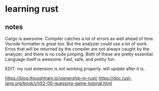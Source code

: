 # learning rust

## notes

Cargo is awesome. Compiler catches a lot of errors as well ahead of time. Vscode formatter is great too. But the analyzer could use a lot of work. Erros that will be returned by the compiler are not always caught by the analyzer, and there is no code jumping. Both of these are pretty essential. Language itself is awesome. Fast, safe, and pretty fun.

EDIT: my rust extension is not working properly. will update after it is.

https://blog.thoughtram.io/ownership-in-rust/
https://doc.rust-lang.org/book/ch02-00-guessing-game-tutorial.html